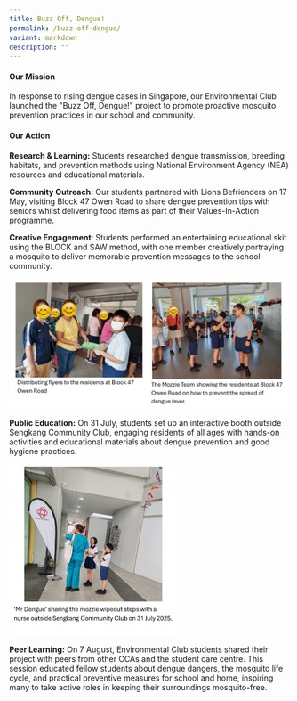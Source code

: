 ```yaml
---
title: Buzz Off, Dengue!
permalink: /buzz-off-dengue/
variant: markdown
description: ""
---
```

#### Our Mission

In response to rising dengue cases in Singapore, our Environmental Club launched the "Buzz Off, Dengue!" project to promote proactive mosquito prevention practices in our school and community.

#### Our Action

**Research &amp; Learning:** Students researched dengue transmission, breeding habitats, and prevention methods using National Environment Agency (NEA) resources and educational materials.

**Community Outreach:** Our students partnered with Lions Befrienders on 17 May, visiting Block 47 Owen Road to share dengue prevention tips with seniors whilst delivering food items as part of their Values-In-Action programme. 

**Creative Engagement**: Students performed an entertaining educational skit using the BLOCK and SAW method, with one member creatively portraying a mosquito to deliver memorable prevention messages to the school community.

![](/images/CoCurricularActivities/Environmental%20Club/CCE08.jpg)

**Public Education:** On 31 July, students set up an interactive booth outside Sengkang Community Club, engaging residents of all ages with hands-on activities and educational materials about dengue prevention and good hygiene practices.

<img src="/images/CoCurricularActivities/Environmental%20Club/CCE07_jpg.png" style="width:60%">


**Peer Learning:** On 7 August, Environmental Club students shared their project with peers from other CCAs and the student care centre. This session educated fellow students about dengue dangers, the mosquito life cycle, and practical preventive measures for school and home, inspiring many to take active roles in keeping their surroundings mosquito-free.